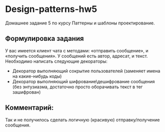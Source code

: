 # Design-patterns-hw5
Домашнее задание 5 по курсу Паттерны и шаблоны проектирование.

## Формулировка задания
У вас имеется клиент чата с методами: «отправить сообщение», и «получить сообщения». У сообщений есть автор, адресат, и текст. Необходимо написать следующие декораторы:
* Декоратор выполняющий сокрытие пользователей (заменяет имена на какие-нибудь коды)
* Декоратор выполняющий шифрование\дешифрование сообщения (без энтузиазма, достаточно просто оборачивать текст в тег зашифрован)

## Комментарий:
Так и не получилось сделать логичную (красивую) отправку/получение сообщения.
